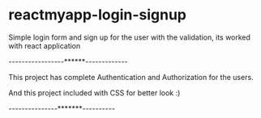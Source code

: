 # reactmyapp-login-signup
Simple login form and sign up for the user with the validation, its worked with react application 

-----------------******-------------

This project has complete Authentication and Authorization for the users.

And this project included with CSS for better look :)

---------------*******----------


